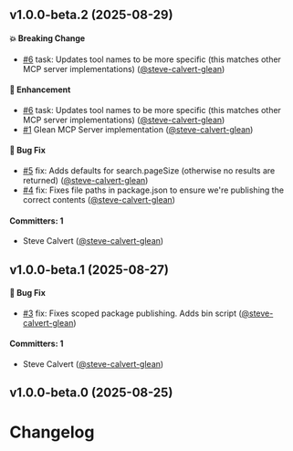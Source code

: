

## v1.0.0-beta.2 (2025-08-29)

#### :boom: Breaking Change
* [#6](https://github.com/gleanwork/mcp-server/pull/6) task: Updates tool names to be more specific (this matches other MCP server implementations) ([@steve-calvert-glean](https://github.com/steve-calvert-glean))

#### :rocket: Enhancement
* [#6](https://github.com/gleanwork/mcp-server/pull/6) task: Updates tool names to be more specific (this matches other MCP server implementations) ([@steve-calvert-glean](https://github.com/steve-calvert-glean))
* [#1](https://github.com/gleanwork/mcp-server/pull/1) Glean MCP Server implementation ([@steve-calvert-glean](https://github.com/steve-calvert-glean))

#### :bug: Bug Fix
* [#5](https://github.com/gleanwork/mcp-server/pull/5) fix: Adds defaults for search.pageSize (otherwise no results are returned) ([@steve-calvert-glean](https://github.com/steve-calvert-glean))
* [#4](https://github.com/gleanwork/mcp-server/pull/4) fix: Fixes file paths in package.json to ensure we're publishing the correct contents ([@steve-calvert-glean](https://github.com/steve-calvert-glean))

#### Committers: 1
- Steve Calvert ([@steve-calvert-glean](https://github.com/steve-calvert-glean))


## v1.0.0-beta.1 (2025-08-27)

#### :bug: Bug Fix
* [#3](https://github.com/gleanwork/mcp-server/pull/3) fix: Fixes scoped package publishing. Adds bin script ([@steve-calvert-glean](https://github.com/steve-calvert-glean))

#### Committers: 1
- Steve Calvert ([@steve-calvert-glean](https://github.com/steve-calvert-glean))


## v1.0.0-beta.0 (2025-08-25)

# Changelog
